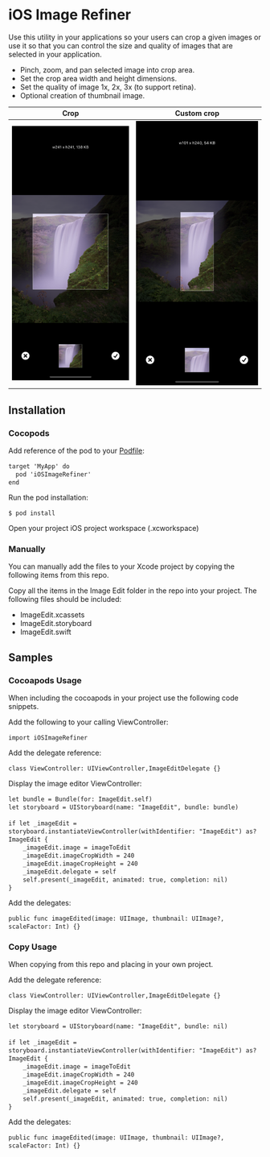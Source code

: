 # iOS Image Refiner
Use this utility in your applications so your users can crop a given images or use it so that you can control the size and quality of images that are selected in your application.

 - Pinch, zoom, and pan selected image into crop area.
 - Set the crop area width and height dimensions.
 - Set the quality of image 1x, 2x, 3x (to support retina).
 - Optional creation of thumbnail image.

Crop                       |  Custom crop
:-------------------------:|:-------------------------:
![](https://github.com/asnow003/iOSImageRefiner/blob/master/docs/ImageEdit2.png?raw=true) | ![](https://github.com/asnow003/iOSImageRefiner/blob/master/docs/ImageEdit1.png?raw=true)

## Installation

### Cocopods
Add reference of the pod to your [Podfile](https://cocoapods.org/pods/iOSImageRefiner):
```
target 'MyApp' do
  pod 'iOSImageRefiner'
end
```
Run the pod installation:
```
$ pod install
```
Open your project iOS project workspace (.xcworkspace)

### Manually
You can manually add the files to your Xcode project by copying the following items from this repo.

Copy all the items in the Image Edit folder in the repo into your project.  The following files should be included:

 - ImageEdit.xcassets
 - ImageEdit.storyboard
 - ImageEdit.swift

## Samples

### Cocoapods Usage
When including the cocoapods in your project use the following code snippets.

Add the following to your calling ViewController:
```
import iOSImageRefiner
```
Add the delegate reference:
```
class ViewController: UIViewController,ImageEditDelegate {}
```
Display the image editor ViewController:
```
let bundle = Bundle(for: ImageEdit.self)
let storyboard = UIStoryboard(name: "ImageEdit", bundle: bundle)

if let _imageEdit = storyboard.instantiateViewController(withIdentifier: "ImageEdit") as? ImageEdit {
	_imageEdit.image = imageToEdit
	_imageEdit.imageCropWidth = 240
	_imageEdit.imageCropHeight = 240
	_imageEdit.delegate = self
	self.present(_imageEdit, animated: true, completion: nil)
}
```

Add the delegates:
```
public func imageEdited(image: UIImage, thumbnail: UIImage?, scaleFactor: Int) {}
```
### Copy Usage
When copying from this repo and placing in your own project.

Add the delegate reference:
```
class ViewController: UIViewController,ImageEditDelegate {}
```

Display the image editor ViewController:
```
let storyboard = UIStoryboard(name: "ImageEdit", bundle: nil)

if let _imageEdit = storyboard.instantiateViewController(withIdentifier: "ImageEdit") as? ImageEdit {
	_imageEdit.image = imageToEdit
	_imageEdit.imageCropWidth = 240
	_imageEdit.imageCropHeight = 240
	_imageEdit.delegate = self
	self.present(_imageEdit, animated: true, completion: nil)
}
```
Add the delegates:
```
public func imageEdited(image: UIImage, thumbnail: UIImage?, scaleFactor: Int) {}
```
